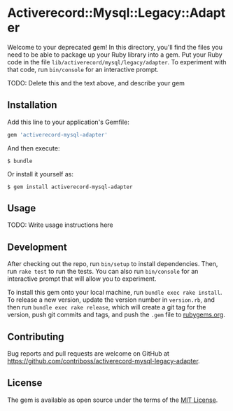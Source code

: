 # Activerecord::Mysql::Legacy::Adapter

Welcome to your deprecated gem! In this directory, you'll find the files you need to be able to package up your Ruby library into a gem. Put your Ruby code in the file `lib/activerecord/mysql/legacy/adapter`. To experiment with that code, run `bin/console` for an interactive prompt.

TODO: Delete this and the text above, and describe your gem

## Installation

Add this line to your application's Gemfile:

```ruby
gem 'activerecord-mysql-adapter'
```

And then execute:

    $ bundle

Or install it yourself as:

    $ gem install activerecord-mysql-adapter

## Usage

TODO: Write usage instructions here

## Development

After checking out the repo, run `bin/setup` to install dependencies. Then, run `rake test` to run the tests. You can also run `bin/console` for an interactive prompt that will allow you to experiment.

To install this gem onto your local machine, run `bundle exec rake install`. To release a new version, update the version number in `version.rb`, and then run `bundle exec rake release`, which will create a git tag for the version, push git commits and tags, and push the `.gem` file to [rubygems.org](https://rubygems.org).

## Contributing

Bug reports and pull requests are welcome on GitHub at https://github.com/contriboss/activerecord-mysql-legacy-adapter.


## License

The gem is available as open source under the terms of the [MIT License](http://opensource.org/licenses/MIT).

